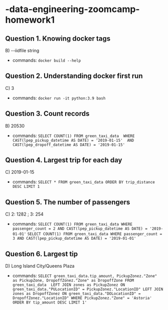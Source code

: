 # -data-engineering-zoomcamp-homework1

## Question 1. Knowing docker tags
B) --iidfile string
- commands: ```docker build --help ```


## Question 2. Understanding docker first run
C) 3
- commands: ``` docker run -it python:3.9 bash ```


## Question 3. Count records
B) 20530
- commands: ``` SELECT COUNT(1)
FROM green_taxi_data 
WHERE
CAST(lpep_pickup_datetime AS DATE) = '2019-01-15' 
AND 
CAST(lpep_dropoff_datetime AS DATE) = '2019-01-15' ```

## Question 4. Largest trip for each day
C) 2019-01-15
- commands: ``` SELECT *
FROM green_taxi_data ORDER BY trip_distance DESC LIMIT 1 ```

## Question 5. The number of passengers
C) 2: 1282 ; 3: 254
- commands:
``` SELECT COUNT(1) FROM green_taxi_data WHERE passenger_count = 2 AND CAST(lpep_pickup_datetime AS DATE) = '2019-01-01' ```
``` SELECT COUNT(1) FROM green_taxi_data WHERE passenger_count = 3 AND CAST(lpep_pickup_datetime AS DATE) = '2019-01-01' ```

## Question 6. Largest tip
D) Long Island City/Queens Plaza
- commands: ``` SELECT green_taxi_data.tip_amount, PickupZonez."Zone" as PickupZone, DropoffZonez."Zone" as DropoffZone
FROM green_taxi_data 
LEFT JOIN zones as PickupZonez
ON green_taxi_data."PULocationID" = PickupZonez."LocationID"
LEFT JOIN zones as DropoffZonez
ON green_taxi_data."DOLocationID" = DropoffZonez."LocationID"
WHERE PickupZonez."Zone" = 'Astoria'
ORDER BY tip_amount DESC LIMIT 1' ```
